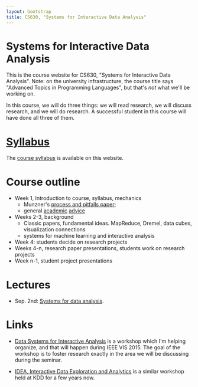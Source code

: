 ```yaml
---
layout: bootstrap
title: CS630, "Systems for Interactive Data Analysis"
---
```


# Systems for Interactive Data Analysis

This is the course website for CS630, "Systems for Interactive Data
Analysis". Note: on the university infrastructure, the course title
says "Advanced Topics in Programming Languages", but that's *not* what
we'll be working on.

In this course, we will do three things: we will read research, we
will discuss research, and we will do research. A successful student
in this course will have done all three of them.

# [Syllabus](syllabus.html)

The [course syllabus](syllabus.html) is available on this website.

# Course outline

* Week 1, Introduction to course, syllabus, mechanics
  * Munzner's
   [process and pitfalls paper](https://www.cs.ubc.ca/labs/imager/tr/2008/pitfalls/pitfalls.pdf);
  * general [academic](http://cscheid.net/advice/academics.html) [advice](http://cscheid.net/advice/students.html)
* Weeks 2-3, background
  * Classic papers, fundamental ideas. MapReduce, Dremel, data cubes,
   visualization connections
  * systems for machine learning and interactive analysis
* Week 4: students decide on research projects
* Weeks 4-n, research paper presentations, students work on research projects
* Week n-1, student project presentations

# Lectures

* Sep. 2nd: [Systems for data analysis](lectures/data_analysis.pdf).

# Links

* [Data Systems for Interactive Analysis](http://www.interactive-analysis.org) 
  is a workshop which I'm helping organize, and that will happen during
  IEEE VIS 2015. The goal of the workshop is to foster research exactly
  in the area we will be discussing during the seminar.

*
  [IDEA, Interactive Data Exploration and Analytics](http://poloclub.gatech.edu/idea2015/index.html)
  is a similar workshop held at KDD for a few years now.



